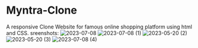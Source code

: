 # Myntra-Clone
A responsive Clone Website for famous online shopping platform using html and CSS.
sreenshots:
![2023-07-08](https://github.com/Khushal0709/Myntra-Clone/assets/134794415/d63cea21-bd45-4df2-b2ae-8c4ad4d899f5)
![2023-07-08 (1)](https://github.com/Khushal0709/Myntra-Clone/assets/134794415/e54ce3ad-7d45-4177-bcf9-359e74315e9e)
![2023-05-20 (2)](https://github.com/Khushal0709/Myntra-Clone/assets/134794415/ebdb5de7-4be9-419b-a09d-c57f6e51078c)
![2023-05-20 (3)](https://github.com/Khushal0709/Myntra-Clone/assets/134794415/dcf6014c-4c14-46db-b275-6d66ee2ece01)
![2023-07-08 (4)](https://github.com/Khushal0709/Myntra-Clone/assets/134794415/797dce2b-d47e-4bb2-8898-76eceb06a5ab)
